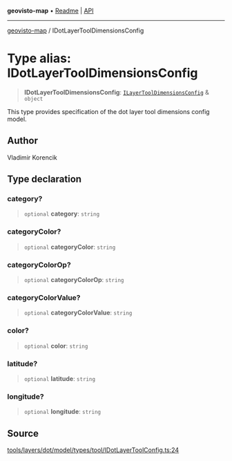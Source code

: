 **geovisto-map** • [Readme](../README.md) \| [API](../globals.md)

***

[geovisto-map](../README.md) / IDotLayerToolDimensionsConfig

# Type alias: IDotLayerToolDimensionsConfig

> **IDotLayerToolDimensionsConfig**: [`ILayerToolDimensionsConfig`](ILayerToolDimensionsConfig.md) & `object`

This type provides specification of the dot layer tool dimensions config model.

## Author

Vladimir Korencik

## Type declaration

### category?

> `optional` **category**: `string`

### categoryColor?

> `optional` **categoryColor**: `string`

### categoryColorOp?

> `optional` **categoryColorOp**: `string`

### categoryColorValue?

> `optional` **categoryColorValue**: `string`

### color?

> `optional` **color**: `string`

### latitude?

> `optional` **latitude**: `string`

### longitude?

> `optional` **longitude**: `string`

## Source

[tools/layers/dot/model/types/tool/IDotLayerToolConfig.ts:24](https://github.com/geovisto/geovisto-map/blob/5ee2cb5d45c19062fc8fc6beefa2848c076518b6/src/tools/layers/dot/model/types/tool/IDotLayerToolConfig.ts#L24)
